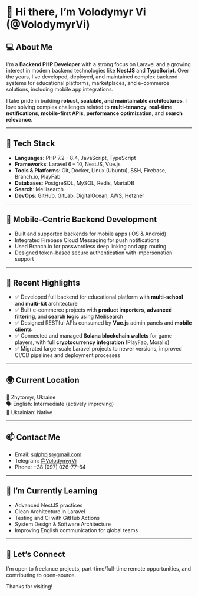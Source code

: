 # 👋 Hi there, I’m Volodymyr Vi (@VolodymyrVi)

## 💻 About Me

I'm a **Backend PHP Developer** with a strong focus on Laravel and a growing interest in modern backend technologies like **NestJS** and **TypeScript**. Over the years, I’ve developed, deployed, and maintained complex backend systems for educational platforms, marketplaces, and e-commerce solutions, including mobile app integrations.

I take pride in building **robust, scalable, and maintainable architectures**. I love solving complex challenges related to **multi-tenancy**, **real-time notifications**, **mobile-first APIs**, **performance optimization**, and **search relevance**.

---

## 🔧 Tech Stack

- **Languages**: PHP 7.2 – 8.4, JavaScript, TypeScript
- **Frameworks**: Laravel 6 – 10, NestJS, Vue.js
- **Tools & Platforms**: Git, Docker, Linux (Ubuntu), SSH, Firebase, Branch.io, PlayFab
- **Databases**: PostgreSQL, MySQL, Redis, MariaDB
- **Search**: Meilisearch
- **DevOps**: GitHub, GitLab, DigitalOcean, AWS, Hetzner

---

## 📱 Mobile-Centric Backend Development

- Built and supported backends for mobile apps (iOS & Android)
- Integrated Firebase Cloud Messaging for push notifications
- Used Branch.io for passwordless deep linking and app routing
- Designed token-based secure authentication with impersonation support

---

## 🚀 Recent Highlights

- ✅ Developed full backend for educational platform with **multi-school** and **multi-kit** architecture
- ✅ Built e-commerce projects with **product importers**, **advanced filtering**, and **search logic** using Meilisearch
- ✅ Designed RESTful APIs consumed by **Vue.js** admin panels and **mobile clients**
- ✅ Connected and managed **Solana blockchain wallets** for game players, with full **cryptocurrency integration** (PlayFab, Moralis)
- ✅ Migrated large-scale Laravel projects to newer versions, improved CI/CD pipelines and deployment processes

---

## 🌍 Current Location

📍 Zhytomyr, Ukraine  
🗣️ English: Intermediate (actively improving)  
💬 Ukrainian: Native

---

## 📫 Contact Me

- Email: sqlphpjs@gmail.com
- Telegram: [@VolodymyrVi](https://t.me/VolodymyrVi)
- Phone: +38 (097) 026-77-64

---

## 🧠 I’m Currently Learning

- Advanced NestJS practices
- Clean Architecture in Laravel
- Testing and CI with GitHub Actions
- System Design & Software Architecture
- Improving English communication for global teams

---

## 🤝 Let’s Connect

I'm open to freelance projects, part-time/full-time remote opportunities, and contributing to open-source.

Thanks for visiting!
